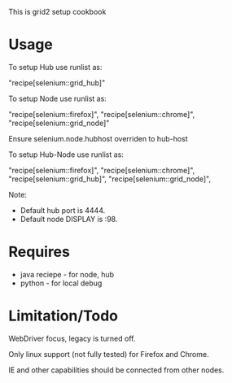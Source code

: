 This is grid2 setup cookbook

# Usage
To setup Hub use runlist as:

"recipe[selenium::grid_hub]"

To setup Node use runlist as:

"recipe[selenium::firefox]", "recipe[selenium::chrome]", "recipe[selenium::grid_node]"

Ensure selenium.node.hubhost overriden to hub-host

To setup Hub-Node use runlist as:

"recipe[selenium::firefox]", "recipe[selenium::chrome]", "recipe[selenium::grid_hub]", "recipe[selenium::grid_node]", 

Note:
* Default hub port is 4444.
* Default node DISPLAY is :98.

# Requires
* java reciepe - for node, hub
* python - for local debug

# Limitation/Todo
WebDriver focus, legacy is turned off.

Only linux support (not fully tested) for Firefox and Chrome.

IE and other capabilities should be connected from other nodes.
